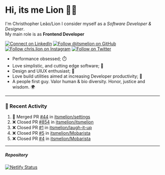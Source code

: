 # Hi, its me Lion 👋🦁

I'm Christhopher Leão/Lion
I consider myself as a _Software Developer & Designer_.<br/>My main role is as <b>Frontend Developer</b>
<br />

[![Connect on LinkedIn](https://img.shields.io/badge/--linkedin?label=LinkedIn&logo=LinkedIn&style=social)](https://www.linkedin.com/in/chrislion)
[![Follow @itsmelion on GitHub](https://img.shields.io/github/followers/itsmelion?label=follow%20%40itsmeLion&style=social)](https://github.com/itsmelion)
[![Follow chris.lion on Instagram](https://img.shields.io/badge/--instagram?label=@chris.lion&logo=Instagram&style=social)](https://instagram.com/chris.lion)
[![Follow on Twitter](https://img.shields.io/badge/--twitter?label=@ChrisLion_me&logo=Twitter&style=social)](https://twitter.com/chrislion_me)

- Performance obsessed; ⏱️
- Love simplistic, and cutting edge software; 📆
- Design and UIUX enthusiast; 🎨
- Love build utilities aimed at increasing Developer productivity; 🧰
- A people first guy. Valor human & bio diversity. Honor, justice and wisdom. 🌍

---
### 📰 Recent Activity

<!--START_SECTION:activity-->
1. 🎉 Merged PR [#44](https://github.com/itsmelion/settings/pull/44) in [itsmelion/settings](https://github.com/itsmelion/settings)
2. ❌ Closed PR [#854](https://github.com/itsmelion/itsmelion/pull/854) in [itsmelion/itsmelion](https://github.com/itsmelion/itsmelion)
3. ❌ Closed PR [#1](https://github.com/itsmelion/laugh-it-up/pull/1) in [itsmelion/laugh-it-up](https://github.com/itsmelion/laugh-it-up)
4. ❌ Closed PR [#5](https://github.com/itsmelion/Mobarista/pull/5) in [itsmelion/Mobarista](https://github.com/itsmelion/Mobarista)
5. ❌ Closed PR [#4](https://github.com/itsmelion/Mobarista/pull/4) in [itsmelion/Mobarista](https://github.com/itsmelion/Mobarista)
<!--END_SECTION:activity-->

___

##### Repository
[![Netlify Status](https://api.netlify.com/api/v1/badges/9e2e6136-1ab9-42fc-8d4e-188512d5d841/deploy-status)](https://app.netlify.com/sites/lion-portfolio/deploys)

